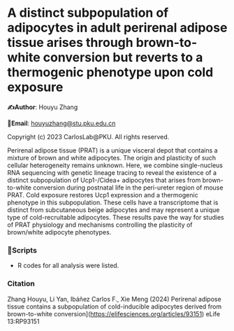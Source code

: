 # A distinct subpopulation of adipocytes in adult perirenal adipose tissue arises through brown-to-white conversion but reverts to a thermogenic phenotype upon cold exposure
**:writing_hand:Author**: Houyu Zhang

**:email:Email**: houyuzhang@stu.pku.edu.cn

Copyright (c) 2023 CarlosLab@PKU. All rights reserved.

Perirenal adipose tissue (PRAT) is a unique visceral depot that contains a mixture of brown and white adipocytes. The origin and plasticity of such cellular heterogeneity remains unknown. Here, we combine single-nucleus RNA sequencing with genetic lineage tracing to reveal the existence of a distinct subpopulation of Ucp1-/Cidea+ adipocytes that arises from brown-to-white conversion during postnatal life in the peri-ureter region of mouse PRAT. Cold exposure restores Ucp1 expression and a thermogenic phenotype in this subpopulation. These cells have a transcriptome that is distinct from subcutaneous beige adipocytes and may represent a unique type of cold-recruitable adipocytes. These results pave the way for studies of PRAT physiology and mechanisms controlling the plasticity of brown/white adipocyte phenotypes.
### :file_folder:Scripts 

- R codes for all analysis were listed.

### Citation
Zhang Houyu, Li Yan, Ibáñez Carlos F., Xie Meng (2024) Perirenal adipose tissue contains a subpopulation of cold-inducible adipocytes derived from brown-to-white conversion](https://elifesciences.org/articles/93151) eLife 13:RP93151

